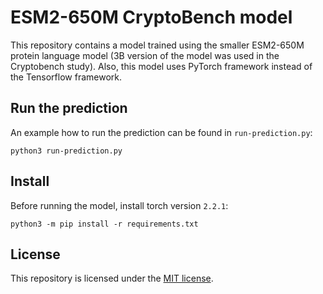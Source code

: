# ESM2-650M CryptoBench model
This repository contains a model trained using the smaller ESM2-650M protein language model (3B version of the model was used in the Cryptobench study). Also, this model uses PyTorch framework instead of the Tensorflow framework.

## Run the prediction
An example how to run the prediction can be found in `run-prediction.py`:
```
python3 run-prediction.py
```

## Install
Before running the model, install torch version `2.2.1`:
```
python3 -m pip install -r requirements.txt
```

## License
This repository is licensed under the [MIT license](https://github.com/skrhakv/smaller-cryptobench-model/blob/master/LICENSE).
